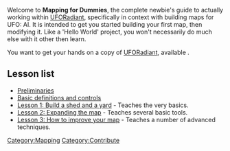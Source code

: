 Welcome to **Mapping for Dummies**, the complete newbie's guide to
actually working within [UFORadiant](Mapping "wikilink"), specifically
in context with building maps for UFO: AI. It is intended to get you
started building your first map, then modifying it. Like a 'Hello World'
project, you won't necessarily do much else with it other then learn.

You want to get your hands on a copy of
[UFORadiant](Mapping "wikilink"), available .

## Lesson list

- [Preliminaries](Mapping_for_Dummies/Preliminaries "wikilink")
- [Basic definitions and
  controls](Mapping_for_Dummies/Basics "wikilink")
- [Lesson 1: Build a shed and a
  yard](Mapping_for_Dummies/Lesson1 "wikilink") - Teaches the very
  basics.
- [Lesson 2: Expanding the
  map](Mapping_for_Dummies/Lesson2 "wikilink") - Teaches several basic
  tools.
- [Lesson 3: How to improve your
  map](Mapping_for_Dummies/Lesson3 "wikilink") - Teaches a number of
  advanced techniques.

[Category:Mapping](Category:Mapping "wikilink")
[Category:Contribute](Category:Contribute "wikilink")